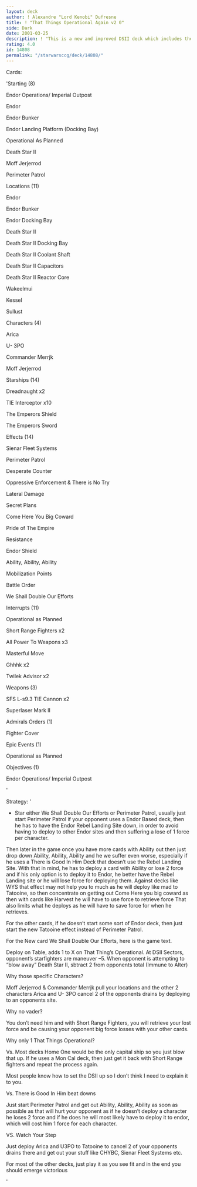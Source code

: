 ```yaml
---
layout: deck
author: ! Alexandre "Lord Kenobi" Dufresne
title: ! "That Things Operational Again v2 0"
side: Dark
date: 2001-03-25
description: ! "This is a new and improved DSII deck which includes the New effect that helps out this deck. (See stategy section for its text)"
rating: 4.0
id: 14808
permalink: "/starwarsccg/deck/14808/"
---
```

Cards: 

'Starting (8)


Endor Operations/ Imperial Outpost 

Endor 

Endor Bunker 

Endor Landing Platform (Docking Bay)

Operational As Planned 

Death Star II

Moff Jerjerrod 

Perimeter Patrol 


Locations (11)


Endor 

Endor Bunker 

Endor Docking Bay 

Death Star II

Death Star II Docking Bay 

Death Star II Coolant Shaft 

Death Star II Capacitors 

Death Star II Reactor Core 

Wakeelmui 

Kessel    

Sullust 


Characters (4)


Arica 

U- 3PO

Commander Merrjk 

Moff Jerjerrod 


Starships (14)


Dreadnaught x2 

TIE Interceptor x10 

The Emperors Shield 

The Emperors Sword


Effects (14)


Sienar Fleet Systems 

Perimeter Patrol 

Desperate Counter 

Oppressive Enforcement & There is No Try  

Lateral Damage 

Secret Plans  

Come Here You Big Coward 

Pride of The Empire 

Resistance 

Endor Shield 

Ability, Ability, Ability

Mobilization Points 

Battle Order 

We Shall Double Our Efforts  


Interrupts (11)


Operational as Planned   

Short Range Fighters x2 

All Power To Weapons x3 

Masterful Move  

Ghhhk x2

Twilek Advisor x2 


Weapons (3)


SFS L-s9.3 TIE Cannon x2 

Superlaser Mark II


Admirals Orders (1)


Fighter Cover


Epic Events (1)


Operational as Planned 


Objectives (1)


Endor Operations/ Imperial Outpost

'

Strategy: '

* Star either We Shall Double Our Efforts or Perimeter Patrol, usually just start Perimeter Patrol if your opponent uses a Endor Based deck, then he has to have the Endor Rebel Landing Site down, in order to avoid having to deploy to other Endor sites and then suffering a lose of 1 force per character. 


Then later in the game once you have more cards with Ability out then just drop down Ability, Ability, Ability and he we suffer even worse, especially if he uses a There is Good In Him Deck that doesn&#8217;t use the Rebel Landing Site. With that in mind, he has to deploy a card with Ability or lose 2 force and if his only option is to deploy it to Endor, he better have the Rebel Landing site or he will lose force for deploying them. Against decks like WYS that effect may not help you to much as he will deploy like mad to Tatooine, so then concentrate on getting out Come Here you big coward as then with cards like Harvest he will have to use force to retrieve force That also limits what he deploys as he will have to save force for when he retrieves. 


For the other cards, if he doesn&#8217;t start some sort of Endor deck, then just start the new Tatooine effect instead of Perimeter Patrol. 


For the New card We Shall Double Our Efforts, here is the game text.


Deploy on Table, adds 1 to X on That Thing&#8217;s Operational. At DSII Sectors, opponent&#8217;s starfighters are maneuver &#8211;5. When opponent is attempting to &#8220;blow away&#8221; Death Star II, sbtract 2 from opponents total (Immune to Alter)


Why those specific Characters? 


Moff Jerjerrod & Commander Merrjk pull your locations and the other 2 characters Arica and U- 3PO cancel 2 of the opponents drains by deploying to an opponents site. 


Why no vader? 


You don&#8217;t need him and with Short Range Fighters, you will retrieve your lost force and be causing your opponent big force losses with your other cards. 


Why only 1 That Things Operational? 


Vs. Most decks Home One would be the only capital ship so you just blow that up. If he uses a Mon Cal deck, then just get it back with Short Range fighters and repeat the process again. 


Most people know how to set the DSII up so I don&#8217;t think I need to explain it to you. 


Vs. There is Good In Him beat downs 


Just start Perimeter Patrol and get out Ability, Ability, Ability as soon as possible as that will hurt your opponent as if he doesn&#8217;t deploy a character he loses 2 force and if he does he will most likely have to deploy it to endor, which will cost him 1 force for each character. 


VS. Watch Your Step 


Just deploy Arica and U3PO to Tatooine to cancel 2 of your opponents drains there and get out your stuff like CHYBC, Sienar Fleet Systems etc.


For most of the other decks, just play it as you see fit and in the end you should emerge victorious        

'

